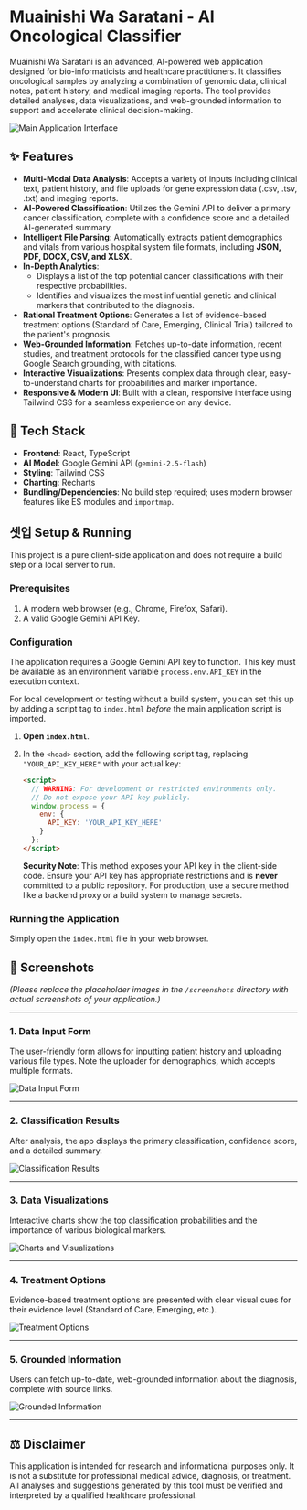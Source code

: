 # Muainishi Wa Saratani - AI Oncological Classifier

Muainishi Wa Saratani is an advanced, AI-powered web application designed for bio-informaticists and healthcare practitioners. It classifies oncological samples by analyzing a combination of genomic data, clinical notes, patient history, and medical imaging reports. The tool provides detailed analyses, data visualizations, and web-grounded information to support and accelerate clinical decision-making.

![Main Application Interface](screenshots/app_interface.png)

## ✨ Features

-   **Multi-Modal Data Analysis**: Accepts a variety of inputs including clinical text, patient history, and file uploads for gene expression data (.csv, .tsv, .txt) and imaging reports.
-   **AI-Powered Classification**: Utilizes the Gemini API to deliver a primary cancer classification, complete with a confidence score and a detailed AI-generated summary.
-   **Intelligent File Parsing**: Automatically extracts patient demographics and vitals from various hospital system file formats, including **JSON, PDF, DOCX, CSV, and XLSX**.
-   **In-Depth Analytics**:
    -   Displays a list of the top potential cancer classifications with their respective probabilities.
    -   Identifies and visualizes the most influential genetic and clinical markers that contributed to the diagnosis.
-   **Rational Treatment Options**: Generates a list of evidence-based treatment options (Standard of Care, Emerging, Clinical Trial) tailored to the patient's prognosis.
-   **Web-Grounded Information**: Fetches up-to-date information, recent studies, and treatment protocols for the classified cancer type using Google Search grounding, with citations.
-   **Interactive Visualizations**: Presents complex data through clear, easy-to-understand charts for probabilities and marker importance.
-   **Responsive & Modern UI**: Built with a clean, responsive interface using Tailwind CSS for a seamless experience on any device.

## 🚀 Tech Stack

-   **Frontend**: React, TypeScript
-   **AI Model**: Google Gemini API (`gemini-2.5-flash`)
-   **Styling**: Tailwind CSS
-   **Charting**: Recharts
-   **Bundling/Dependencies**: No build step required; uses modern browser features like ES modules and `importmap`.

## 셋업 Setup & Running

This project is a pure client-side application and does not require a build step or a local server to run.

### Prerequisites

1.  A modern web browser (e.g., Chrome, Firefox, Safari).
2.  A valid Google Gemini API Key.

### Configuration

The application requires a Google Gemini API key to function. This key must be available as an environment variable `process.env.API_KEY` in the execution context.

For local development or testing without a build system, you can set this up by adding a script tag to `index.html` *before* the main application script is imported.

1.  **Open `index.html`**.
2.  In the `<head>` section, add the following script tag, replacing `"YOUR_API_KEY_HERE"` with your actual key:

    ```html
    <script>
      // WARNING: For development or restricted environments only.
      // Do not expose your API key publicly.
      window.process = {
        env: {
          API_KEY: 'YOUR_API_KEY_HERE'
        }
      };
    </script>
    ```

    **Security Note**: This method exposes your API key in the client-side code. Ensure your API key has appropriate restrictions and is **never** committed to a public repository. For production, use a secure method like a backend proxy or a build system to manage secrets.

### Running the Application

Simply open the `index.html` file in your web browser.

## 📸 Screenshots

*(Please replace the placeholder images in the `/screenshots` directory with actual screenshots of your application.)*

---

### 1. Data Input Form

The user-friendly form allows for inputting patient history and uploading various file types. Note the uploader for demographics, which accepts multiple formats.

![Data Input Form](screenshots/input_form.png)

---

### 2. Classification Results

After analysis, the app displays the primary classification, confidence score, and a detailed summary.

![Classification Results](screenshots/results_summary.png)

---

### 3. Data Visualizations

Interactive charts show the top classification probabilities and the importance of various biological markers.

![Charts and Visualizations](screenshots/charts.png)

---

### 4. Treatment Options

Evidence-based treatment options are presented with clear visual cues for their evidence level (Standard of Care, Emerging, etc.).

![Treatment Options](screenshots/treatment_options.png)

---

### 5. Grounded Information

Users can fetch up-to-date, web-grounded information about the diagnosis, complete with source links.

![Grounded Information](screenshots/grounded_info.png)

---

## ⚖️ Disclaimer

This application is intended for research and informational purposes only. It is not a substitute for professional medical advice, diagnosis, or treatment. All analyses and suggestions generated by this tool must be verified and interpreted by a qualified healthcare professional.
